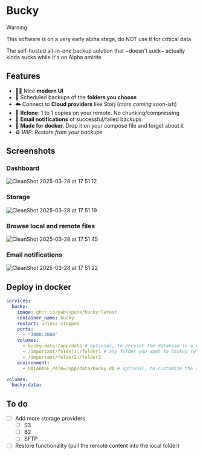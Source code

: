 # Bucky

> [!WARNING]  
> This software is on a very early alpha stage, do NOT use it for critical data

The self-hosted all-in-one backup solution that ~doesn't suck~ actually kinda sucks while it's on Alpha amirite

## Features

* 💅🏼 Nice **modern UI**
* 📁 Scheduled backups of the **folders you choose**
* ☁️ Connect to **Cloud providers** like Storj (_more coming soon-ish_)
* 💯 **Rclone**: 1 to 1 copies on your remote. No chunking/compressing
* 📩 **Email notifications** of successful/failed backups
* 🐳 **Made for docker**. Drop it on your compose file and forget about it
* ♻️ _WIP: Restore from your backups_

## Screenshots

### Dashboard

![CleanShot 2025-03-28 at 17 51 12](https://github.com/user-attachments/assets/b4fb5f61-a253-4279-b7ae-23acf355df16)

### Storage

![CleanShot 2025-03-28 at 17 51 19](https://github.com/user-attachments/assets/2b4ad01c-98d7-4f86-8cdc-a7c6e6444962)

### Browse local and remote files

![CleanShot 2025-03-28 at 17 51 45](https://github.com/user-attachments/assets/5e2ba0c7-2d0d-4dae-b571-25ef903e1460)

### Email notifications

![CleanShot 2025-03-28 at 17 51 22](https://github.com/user-attachments/assets/8047e7c4-dfb9-4bf9-8309-801bcaddce97)

## Deploy in docker

```yaml
services:
  bucky:
    image: ghcr.io/pablopunk/bucky:latest
    container_name: bucky
    restart: unless-stopped
    ports:
      - "3000:3000"
    volumes:
      - bucky-data:/app/data # optional, to persist the database in a volume
      - /important/folder1:/folder1 # any folder you want to backup (with any path)
      - /important/folder2:/folder2
    environment:
      - DATABASE_PATH=/app/data/bucky.db # optional, to customize the db location

volumes:
  bucky-data:
```

## To do

- [ ] Add more storage providers
  - [ ] S3
  - [ ] B2
  - [ ] SFTP
- [ ] Restore functionality (pull the remote content into the local folder)
